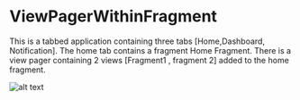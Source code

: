 # ViewPagerWithinFragment

This is a tabbed application containing three tabs [Home,Dashboard, Notification].
The home tab contains a fragment Home Fragment.
There is a view pager containing 2 views [Fragment1 , fragment 2] added to the home fragment.


![alt text](https://raw.githubusercontent.com/username/projectname/branch/path/to/img.png)
